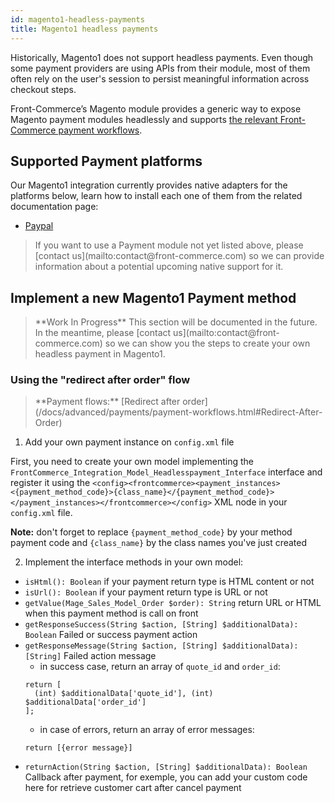 ```yaml
---
id: magento1-headless-payments
title: Magento1 headless payments
---
```


Historically, Magento1 does not support headless payments. Even though some payment providers are using APIs from their module, most of them often rely on the user's session to persist meaningful information across checkout steps.

Front-Commerce’s Magento module provides a generic way to expose Magento payment modules headlessly and supports [the relevant Front-Commerce payment workflows](/docs/advanced/payments/payment-workflows.html).

## Supported Payment platforms

Our Magento1 integration currently provides native adapters for the platforms below, learn how to install each one of them from the related documentation page:

- [Paypal](/docs/advanced/payments/paypal.html#Magento1-module)

<blockquote class="info">
  If you want to use a Payment module not yet listed above, please [contact us](mailto:contact@front-commerce.com) so we can provide information about a potential upcoming native support for it.
</blockquote>

## Implement a new Magento1 Payment method

<blockquote class="wip">
**Work In Progress** This section will be documented in the future. In the meantime, please [contact us](mailto:contact@front-commerce.com) so we can show you the steps to create your own headless payment in Magento1.
</blockquote>

### Using the "redirect after order" flow

<blockquote class="info">
**Payment flows:** [Redirect after order](/docs/advanced/payments/payment-workflows.html#Redirect-After-Order)
</blockquote>

1. Add your own payment instance on `config.xml` file

  First, you need to create your own model implementing the `FrontCommerce_Integration_Model_Headlesspayment_Interface` interface and register it using the `<config><frontcommerce><payment_instances><{payment_method_code}>{class_name}</{payment_method_code}></payment_instances></frontcommerce></config>` XML node in your `config.xml` file.

  **Note:** don't forget to replace `{payment_method_code}` by your method payment code and `{class_name}` by the class names you've just created

2. Implement the interface methods in your own model:
  - `isHtml(): Boolean` if your payment return type is HTML content or not
  - `isUrl(): Boolean` if your payment return type is URL or not
  - `getValue(Mage_Sales_Model_Order $order): String` return URL or HTML when this payment method is call on front
  - `getResponseSuccess(String $action, [String] $additionalData): Boolean` Failed or success payment action
  - `getResponseMessage(String $action, [String] $additionalData): [String]` Failed action message
    - in success case, return an array of `quote_id` and `order_id`:
    ```
    return [
      (int) $additionalData['quote_id'], (int)  $additionalData['order_id']
    ];
    ```
    - in case of errors, return an array of error messages:
    ```
    return [{error message}]
    ```
  - `returnAction(String $action, [String] $additionalData): Boolean` Callback after payment, for exemple, you can add your custom code here for retrieve customer cart after cancel payment